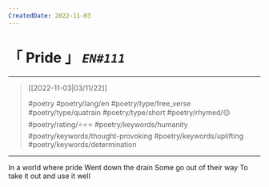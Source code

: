 ```yaml
---
CreatedDate: 2022-11-03
---
```

# &#12300; Pride &#12301; *`EN#111`*

---

> [[2022-11-03|03/11/22]]
> 
> #poetry 
> #poetry/lang/en 
> #poetry/type/free_verse #poetry/type/quatrain #poetry/type/short 
> #poetry/rhymed/🟡 
> #poetry/rating/⭐⭐⭐ 
> #poetry/keywords/humanity #poetry/keywords/thought-provoking #poetry/keywords/uplifting #poetry/keywords/determination 

---

In a world where pride
Went down the drain
Some go out of their way
To take it out and use it well